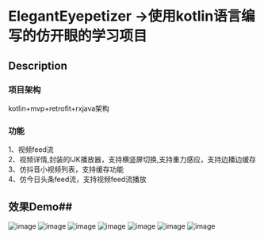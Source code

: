 # ElegantEyepetizer ->使用kotlin语言编写的仿开眼的学习项目
## Description
### 项目架构
kotlin+mvp+retrofit+rxjava架构
### 功能
1、视频feed流
</br>
2、视频详情,封装的IJK播放器，支持横竖屏切换,支持重力感应，支持边播边缓存
</br>
3、仿抖音小视频列表，支持缓存功能
</br>
4、仿今日头条feed流，支持视频feed流播放
<br>
## 效果Demo##

![image](https://github.com/wanglg/resource/blob/master/5BCE4EBBB2F6FD3A1F41263A5AA3B511.jpg)
![image](https://github.com/wanglg/resource/blob/master/15DDF18C59BB4404BC2ABA5574ABD17C.jpg)
![image](https://github.com/wanglg/resource/blob/master/E800EE6229D21DC4BAB1207A8713DF93.jpg)
![image](https://github.com/wanglg/resource/blob/master/9EBE517ED219BF344680C18D692ABA1B.jpg)
![image](https://github.com/wanglg/resource/blob/master/9DFDE854243D827C1A2604BBB780508F.jpg)
![image](https://github.com/wanglg/resource/blob/master/878C6697157DE47FD69B04995B4AAB30.jpg)
![image](https://github.com/wanglg/resource/blob/master/D608A3F6202C4929830B8FBD4B25F346.jpg)
